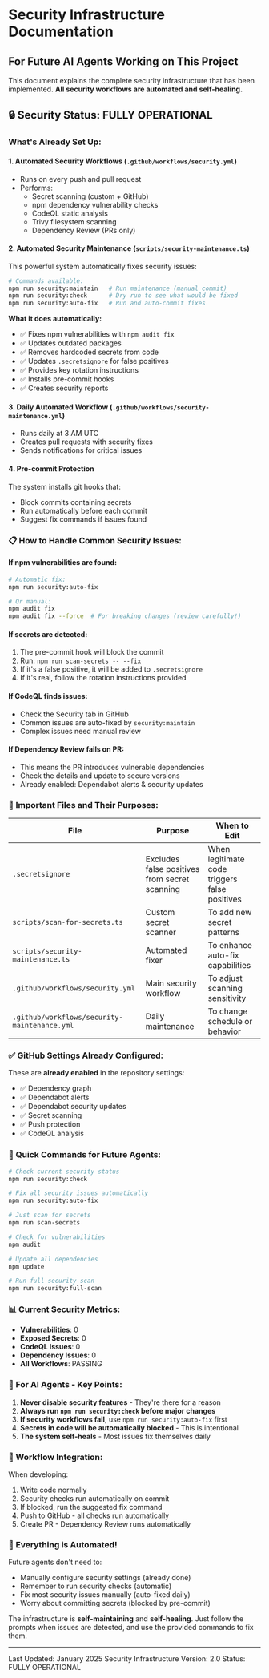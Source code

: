 # Security Infrastructure Documentation

## For Future AI Agents Working on This Project

This document explains the complete security infrastructure that has been implemented. **All security workflows are automated and self-healing.**

## 🔒 Security Status: FULLY OPERATIONAL

### What's Already Set Up:

#### 1. **Automated Security Workflows** (`.github/workflows/security.yml`)
- Runs on every push and pull request
- Performs:
  - Secret scanning (custom + GitHub)
  - npm dependency vulnerability checks
  - CodeQL static analysis
  - Trivy filesystem scanning
  - Dependency Review (PRs only)

#### 2. **Automated Security Maintenance** (`scripts/security-maintenance.ts`)
This powerful system automatically fixes security issues:

```bash
# Commands available:
npm run security:maintain   # Run maintenance (manual commit)
npm run security:check      # Dry run to see what would be fixed
npm run security:auto-fix   # Run and auto-commit fixes
```

**What it does automatically:**
- ✅ Fixes npm vulnerabilities with `npm audit fix`
- ✅ Updates outdated packages
- ✅ Removes hardcoded secrets from code
- ✅ Updates `.secretsignore` for false positives
- ✅ Provides key rotation instructions
- ✅ Installs pre-commit hooks
- ✅ Creates security reports

#### 3. **Daily Automated Workflow** (`.github/workflows/security-maintenance.yml`)
- Runs daily at 3 AM UTC
- Creates pull requests with security fixes
- Sends notifications for critical issues

#### 4. **Pre-commit Protection**
The system installs git hooks that:
- Block commits containing secrets
- Run automatically before each commit
- Suggest fix commands if issues found

### 📋 How to Handle Common Security Issues:

#### If npm vulnerabilities are found:
```bash
# Automatic fix:
npm run security:auto-fix

# Or manual:
npm audit fix
npm audit fix --force  # For breaking changes (review carefully!)
```

#### If secrets are detected:
1. The pre-commit hook will block the commit
2. Run: `npm run scan-secrets -- --fix`
3. If it's a false positive, it will be added to `.secretsignore`
4. If it's real, follow the rotation instructions provided

#### If CodeQL finds issues:
- Check the Security tab in GitHub
- Common issues are auto-fixed by `security:maintain`
- Complex issues need manual review

#### If Dependency Review fails on PR:
- This means the PR introduces vulnerable dependencies
- Check the details and update to secure versions
- Already enabled: Dependabot alerts & security updates

### 🚨 Important Files and Their Purposes:

| File | Purpose | When to Edit |
|------|---------|--------------|
| `.secretsignore` | Excludes false positives from secret scanning | When legitimate code triggers false positives |
| `scripts/scan-for-secrets.ts` | Custom secret scanner | To add new secret patterns |
| `scripts/security-maintenance.ts` | Automated fixer | To enhance auto-fix capabilities |
| `.github/workflows/security.yml` | Main security workflow | To adjust scanning sensitivity |
| `.github/workflows/security-maintenance.yml` | Daily maintenance | To change schedule or behavior |

### ✅ GitHub Settings Already Configured:

These are **already enabled** in the repository settings:
- ✅ Dependency graph
- ✅ Dependabot alerts  
- ✅ Dependabot security updates
- ✅ Secret scanning
- ✅ Push protection
- ✅ CodeQL analysis

### 🔧 Quick Commands for Future Agents:

```bash
# Check current security status
npm run security:check

# Fix all security issues automatically
npm run security:auto-fix

# Just scan for secrets
npm run scan-secrets

# Check for vulnerabilities
npm audit

# Update all dependencies
npm update

# Run full security scan
npm run security:full-scan
```

### 📊 Current Security Metrics:
- **Vulnerabilities**: 0
- **Exposed Secrets**: 0
- **CodeQL Issues**: 0
- **Dependency Issues**: 0
- **All Workflows**: PASSING

### 🤖 For AI Agents - Key Points:

1. **Never disable security features** - They're there for a reason
2. **Always run `npm run security:check` before major changes**
3. **If security workflows fail**, use `npm run security:auto-fix` first
4. **Secrets in code will be automatically blocked** - This is intentional
5. **The system self-heals** - Most issues fix themselves daily

### 📝 Workflow Integration:

When developing:
1. Write code normally
2. Security checks run automatically on commit
3. If blocked, run the suggested fix command
4. Push to GitHub - all checks run automatically
5. Create PR - Dependency Review runs automatically

### 🚀 Everything is Automated!

Future agents don't need to:
- Manually configure security settings (already done)
- Remember to run security checks (automatic)
- Fix most security issues manually (auto-fixed daily)
- Worry about committing secrets (blocked by pre-commit)

The infrastructure is **self-maintaining** and **self-healing**. Just follow the prompts when issues are detected, and use the provided commands to fix them.

---
Last Updated: January 2025
Security Infrastructure Version: 2.0
Status: FULLY OPERATIONAL